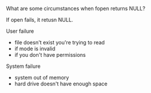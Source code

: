 What are some circumstances when fopen returns NULL?

If open fails, it retusn NULL.

User failure
- file doesn't exist you're trying to read
- if mode is invalid
- if you don't have permissions

System failure
- system out of memory
- hard drive doesn't have enough space
